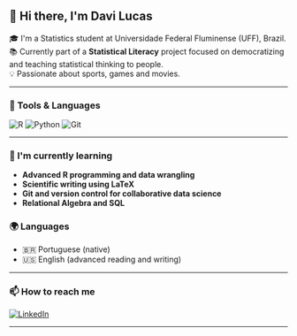 ## 👋 Hi there, I'm Davi Lucas

🎓 I'm a Statistics student at Universidade Federal Fluminense (UFF), Brazil.  
📚 Currently part of a **Statistical Literacy** project focused on democratizing and teaching statistical thinking to people.  
💡 Passionate about sports, games and movies.

---

### 🧰 Tools & Languages

![R](https://img.shields.io/badge/-R-276DC3?style=flat&logo=R&logoColor=white)
![Python](https://img.shields.io/badge/-Python-3776AB?style=flat&logo=python&logoColor=white)
![Git](https://img.shields.io/badge/-Git-F05032?style=flat&logo=git&logoColor=white)

---

### 🌱 I'm currently learning

- **Advanced R programming and data wrangling**  
- **Scientific writing using LaTeX**  
- **Git and version control for collaborative data science**
- **Relational Algebra and SQL**


### 🌍 Languages

- 🇧🇷 Portuguese (native)
- 🇺🇸 English (advanced reading and writing)

---

### 📫 How to reach me

[![LinkedIn](https://img.shields.io/badge/-LinkedIn-blue?style=flat&logo=linkedin&logoColor=white)](https://linkedin.com/in/SEU-LINKEDIN)

---
